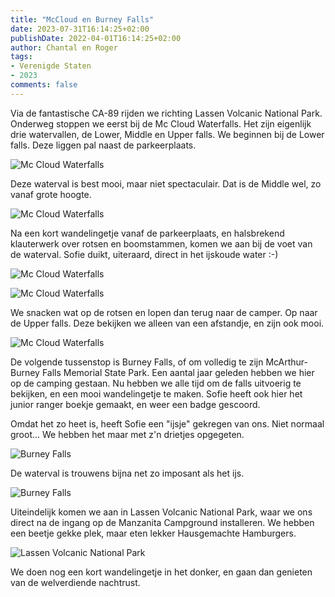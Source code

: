 ```yaml
---
title: "McCloud en Burney Falls"
date: 2023-07-31T16:14:25+02:00
publishDate: 2022-04-01T16:14:25+02:00
author: Chantal en Roger
tags:
- Verenigde Staten
- 2023
comments: false
---
```


Via de fantastische CA-89 rijden we richting Lassen Volcanic National Park. Onderweg stoppen we eerst bij de Mc Cloud Waterfalls. Het zijn eigenlijk drie watervallen, de Lower, Middle en Upper falls. We beginnen bij de Lower falls. Deze liggen pal naast de parkeerplaats.

![Mc Cloud Waterfalls](./images/IMG_7068.JPG)

Deze waterval is best mooi, maar niet spectaculair. Dat is de Middle wel, zo vanaf grote hoogte.

![Mc Cloud Waterfalls](./images/IMG_7073.JPG)

Na een kort wandelingetje vanaf de parkeerplaats, en halsbrekend klauterwerk over rotsen en boomstammen, komen we aan bij de voet van de waterval. Sofie duikt, uiteraard, direct in het ijskoude water :-)

![Mc Cloud Waterfalls](./images/IMG_3482.jpg)

![Mc Cloud Waterfalls](./images/IMG_7080.JPG)

We snacken wat op de rotsen en lopen dan terug naar de camper. Op naar de Upper falls. Deze bekijken we alleen van een afstandje, en zijn ook mooi.

![Mc Cloud Waterfalls](./images/IMG_3496.jpg)

De volgende tussenstop is Burney Falls, of om volledig te zijn McArthur-Burney Falls Memorial State Park. Een aantal jaar geleden hebben we hier op de camping gestaan. Nu hebben we alle tijd om de falls uitvoerig te bekijken, en een mooi wandelingetje te maken. Sofie heeft ook hier het junior ranger boekje gemaakt, en weer een badge gescoord.

Omdat het zo heet is, heeft Sofie een "ijsje" gekregen van ons. Niet normaal groot... We hebben het maar met z'n drietjes opgegeten.

![Burney Falls](./images/IMG_3497.jpg)

De waterval is trouwens bijna net zo imposant als het ijs.

![Burney Falls](./images/IMG_3502.jpg)

Uiteindelijk komen we aan in Lassen Volcanic National Park, waar we ons direct na de ingang op de Manzanita Campground installeren. We hebben een beetje gekke plek, maar eten lekker Hausgemachte Hamburgers.

![Lassen Volcanic National Park](./images/IMG_3507.jpg)

We doen nog een kort wandelingetje in het donker, en gaan dan genieten van de welverdiende nachtrust.
